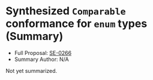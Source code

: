 # Synthesized `Comparable` conformance for `enum` types (Summary)

* Full Proposal: [SE-0266](https://github.com/apple/swift-evolution/blob/main/proposals/0266-synthesized-comparable-for-enumerations.md)
* Summary Author: N/A

Not yet summarized.
